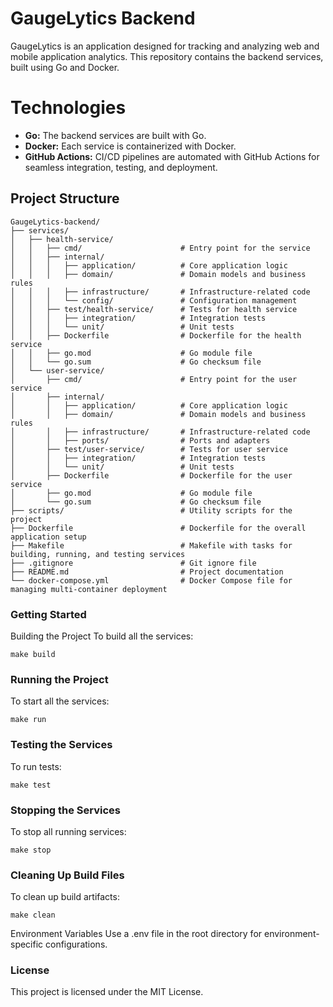 # GaugeLytics Backend

GaugeLytics is an application designed for tracking and analyzing web and mobile application analytics. This repository contains the backend services, built using Go and Docker.

# Technologies

- **Go:** The backend services are built with Go.
- **Docker:** Each service is containerized with Docker.
- **GitHub Actions:** CI/CD pipelines are automated with GitHub Actions for seamless integration, testing, and deployment.

## Project Structure

```plaintext
GaugeLytics-backend/
├── services/
│   ├── health-service/
│   │   ├── cmd/                      # Entry point for the service
│   │   ├── internal/
│   │   │   ├── application/          # Core application logic
│   │   │   ├── domain/               # Domain models and business rules
│   │   │   ├── infrastructure/       # Infrastructure-related code
│   │   │   └── config/               # Configuration management
│   │   ├── test/health-service/      # Tests for health service
│   │   │   ├── integration/          # Integration tests
│   │   │   └── unit/                 # Unit tests
│   │   ├── Dockerfile                # Dockerfile for the health service
│   │   ├── go.mod                    # Go module file
│   │   └── go.sum                    # Go checksum file
│   └── user-service/
│       ├── cmd/                      # Entry point for the user service
│       ├── internal/
│       │   ├── application/          # Core application logic
│       │   ├── domain/               # Domain models and business rules
│       │   ├── infrastructure/       # Infrastructure-related code
│       │   ├── ports/                # Ports and adapters
│       ├── test/user-service/        # Tests for user service
│       │   ├── integration/          # Integration tests
│       │   └── unit/                 # Unit tests
│       ├── Dockerfile                # Dockerfile for the user service
│       ├── go.mod                    # Go module file
│       └── go.sum                    # Go checksum file
├── scripts/                          # Utility scripts for the project
├── Dockerfile                        # Dockerfile for the overall application setup
├── Makefile                          # Makefile with tasks for building, running, and testing services
├── .gitignore                        # Git ignore file
├── README.md                         # Project documentation
└── docker-compose.yml                # Docker Compose file for managing multi-container deployment
```
### Getting Started

Building the Project
To build all the services:

```
make build
```
### Running the Project
To start all the services:

```
make run
```
### Testing the Services
To run tests:

```
make test
```
### Stopping the Services
To stop all running services:

```
make stop
```
### Cleaning Up Build Files
To clean up build artifacts:

```
make clean
```
Environment Variables
Use a .env file in the root directory for environment-specific configurations.

### License
This project is licensed under the MIT License.
